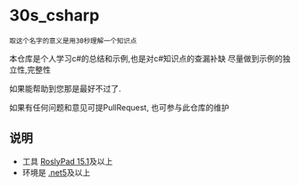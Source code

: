 # 30s_csharp
`取这个名字的意义是用30秒理解一个知识点`

本仓库是个人学习c#的总结和示例,也是对c#知识点的查漏补缺
尽量做到示例的独立性,完整性

如果能帮助到您那是最好不过了.

如果有任何问题和意见可提PullRequest, 也可参与此仓库的维护
## 说明

- 工具 [RoslyPad 15.1](https://roslynpad.net/)及以上
- 环境是 [.net5](https://dotnet.microsoft.com/download/dotnet/5.0)及以上